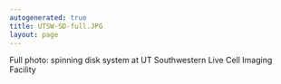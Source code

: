 ```yaml
---
autogenerated: true
title: UTSW-SD-full.JPG
layout: page
---
```


Full photo: spinning disk system at UT Southwestern Live Cell Imaging
Facility
